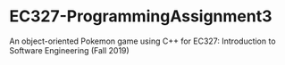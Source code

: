 # EC327-ProgrammingAssignment3
An object-oriented Pokemon game using C++ for EC327: Introduction to Software Engineering (Fall 2019) 
